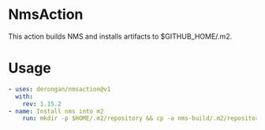 # NmsAction

This action builds NMS and installs artifacts to $GITHUB_HOME/.m2.


# Usage

```yaml
- uses: derongan/nmsaction@v1
  with:
    rev: 1.15.2
- name: Install nms into m2
  	run: mkdir -p $HOME/.m2/repository && cp -a nms-build/.m2/repository/. $HOME/.m2/repository
```
